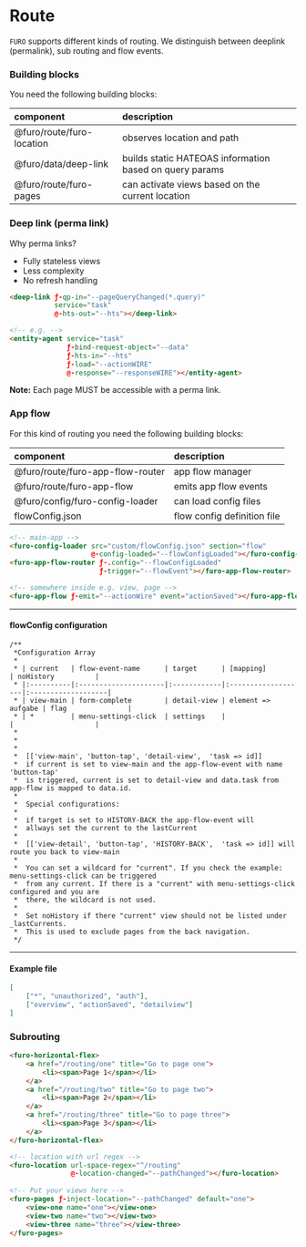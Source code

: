 # Route

`FURO` supports different kinds of routing. We distinguish between deeplink (permalink), sub routing and flow events. 

### Building blocks
You need the following building blocks:

| component                 | description                       |
|:--------------------------|:----------------------------------|
| @furo/route/furo-location | observes location and path        | 
| @furo/data/deep-link      | builds static HATEOAS information based on query params  |
| @furo/route/furo-pages    | can activate views based on the current location |

### Deep link (perma link)
Why perma links?
* Fully stateless views
* Less complexity
* No refresh handling

``` html
<deep-link ƒ-qp-in="--pageQueryChanged(*.query)" 
           service="task" 
           @-hts-out="--hts"></deep-link>

<!-- e.g. -->
<entity-agent service="task" 
              ƒ-bind-request-object="--data"
              ƒ-hts-in="--hts"
              ƒ-load="--actionWIRE"
              @-response="--responseWIRE"></entity-agent>
```

**Note:** Each page MUST be accessible with a perma link.

### App flow 

For this kind of routing you need the following building blocks:

| component                        | description                       |
|:---------------------------------|:----------------------------------|
| @furo/route/furo-app-flow-router | app flow manager                  | 
| @furo/route/furo-app-flow        | emits app flow events             |
| @furo/config/furo-config-loader  | can load config files             |
| flowConfig.json                  | flow config definition file       |

``` html
<!-- main-app -->
<furo-config-loader src="custom/flowConfig.json" section="flow"  
                    @-config-loaded="--flowConfigLoaded"></furo-config-loader> 
<furo-app-flow-router ƒ-.config="--flowConfigLoaded" 
                      ƒ-trigger="--flowEvent"></furo-app-flow-router>

<!-- somewhere inside e.g. view, page -->
<furo-app-flow ƒ-emit="--actionWire" event="actionSaved"></furo-app-flow>

```
---

#### flowConfig configuration

```
/**
 *Configuration Array
 *
 * | current   | flow-event-name      | target      | [mapping]          | noHistory          |
 * |:----------|:---------------------|:------------|:-------------------|:-------------------|
 * | view-main | form-complete        | detail-view | element => aufgabe | flag               |
 * | *         | menu-settings-click  | settings    |                    |                    |
 *
 *
 *
 *  [['view-main', 'button-tap', 'detail-view',  'task => id]]
 *  if current is set to view-main and the app-flow-event with name 'button-tap' 
 *  is triggered, current is set to detail-view and data.task from app-flow is mapped to data.id.
 *
 *  Special configurations:
 *
 *  if target is set to HISTORY-BACK the app-flow-event will 
 *  allways set the current to the lastCurrent
 *
 *  [['view-detail', 'button-tap', 'HISTORY-BACK',  'task => id]] will route you back to view-main
 *
 *  You can set a wildcard for "current". If you check the example: menu-settings-click can be triggered
 *  from any current. If there is a "current" with menu-settings-click configured and you are 
 *  there, the wildcard is not used.
 *
 *  Set noHistory if there "current" view should not be listed under _lastCurrents. 
 *  This is used to exclude pages from the back navigation.
 */
```
---

#### Example file
``` json
[
    ["*", "unauthorized", "auth"],
    ["overview", "actionSaved", "detailview"]
]
```

### Subrouting
``` html
<furo-horizontal-flex>
    <a href="/routing/one" title="Go to page one">
        <li><span>Page 1</span></li>
    </a>
    <a href="/routing/two" title="Go to page two">
        <li><span>Page 2</span></li>
    </a>
    <a href="/routing/three" title="Go to page three">
        <li><span>Page 3</span></li>
    </a>
</furo-horizontal-flex>

<!-- location with url regex -->
<furo-location url-space-regex="^/routing" 
               @-location-changed="--pathChanged"></furo-location>
            
<!-- Put your views here -->
<furo-pages ƒ-inject-location="--pathChanged" default="one">
    <view-one name="one"></view-one>
    <view-two name="two"></view-two>
    <view-three name="three"></view-three>
</furo-pages>

```